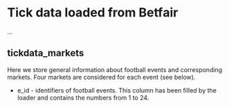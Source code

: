 # Tick data loaded from Bеtfаir
...
## tickdata_markets
Here we store general information about football events and corresponding markets. Four markets are considered for each event (see below).
* e_id - identifiers of football events. This column has been filled by the loader and contains the numbers from 1 to 24.

